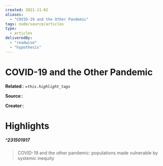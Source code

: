 ```yaml
---
created: 2021-11-02
aliases:
  - "COVID-19 and the Other Pandemic"
tags: node/source/articles
type:
  - articles
deliveredBy:
  - "readwise"
  - "hypothesis"
---
```

# COVID-19 and the Other Pandemic

**Related**:: 
*`=this.highlight_tags`*

**Source**:: 

**Creator**::

# Highlights
##### ^231501917
  
> COVID-19 and the other pandemic: populations made vulnerable by systemic inequity 

